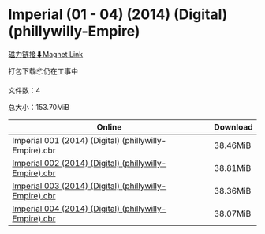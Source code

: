 # Imperial (01 - 04) (2014) (Digital) (phillywilly-Empire)

[磁力链接⬇Magnet Link](magnet:?xt=urn:btih:337c4aa59b63d15d1c99c1cabd9d85f52f5301a5&dn=Imperial%20%2801%20-%2004%29%20%282014%29%20%28Digital%29%20%28phillywilly-Empire%29)

打包下载📦仍在工事中

文件数：4

总大小：153.70MiB

Online | Download
--- | ---
Imperial 001 (2014) (Digital) (phillywilly-Empire).cbr | 38.46MiB
[Imperial 002 (2014) (Digital) (phillywilly-Empire).cbr](https://github.com/alicewish/markdown/blob/master/comic/Imperial-002-2014-Digital-phillywilly-Empire-cbr.md) | 38.81MiB
[Imperial 003 (2014) (Digital) (phillywilly-Empire).cbr](https://github.com/alicewish/markdown/blob/master/comic/Imperial-003-2014-Digital-phillywilly-Empire-cbr.md) | 38.36MiB
[Imperial 004 (2014) (Digital) (phillywilly-Empire).cbr](https://github.com/alicewish/markdown/blob/master/comic/Imperial-004-2014-Digital-phillywilly-Empire-cbr.md) | 38.07MiB